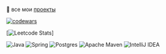[//]: # (### Hi there 👋, меня зовут Алексей Зотов.)

[//]: # ()
[//]: # (- 🔭 Я ищу работу java-backend разработчиком в Москве)

[//]: # (- 🌱 В данный момент работаю над <a href="https://github.com/zotov88/rzd-scan-seats" target="_blank">проектом</a>)

[//]: # (- 📜 мое резюме на <a href="https://hh.ru/resume/5eb3319bff0c92acd80039ed1f446e31547872" target="_blank">hh.ru</a>)

   📁 все мои <a href="https://github.com/zotov88?tab=repositories" target="_blank">проекты</a>
   

[![codewars](https://www.codewars.com/users/zotov_l88/badges/small)](https://www.codewars.com/users/zotov_l88)

[![Leetcode Stats](https://leetcard.jacoblin.cool/zotov_l88)]

[//]: # ([![KnlnKS's LeetCode stats]&#40;https://leetcode-stats-six.vercel.app/api?username=zotov_l88&theme=dark&#41;]&#40;https://github.com/zotov_l88/leetcode-stats&#41;)



![Java](https://img.shields.io/badge/java-%23ED8B00.svg?style=for-the-badge&logo=openjdk&logoColor=white)
![Spring](https://img.shields.io/badge/spring-%236DB33F.svg?style=for-the-badge&logo=spring&logoColor=white)
![Postgres](https://img.shields.io/badge/postgres-%23316192.svg?style=for-the-badge&logo=postgresql&logoColor=white)
![Apache Maven](https://img.shields.io/badge/Apache%20Maven-C71A36?style=for-the-badge&logo=Apache%20Maven&logoColor=white)
![IntelliJ IDEA](https://img.shields.io/badge/IntelliJIDEA-000000.svg?style=for-the-badge&logo=intellij-idea&logoColor=white)
